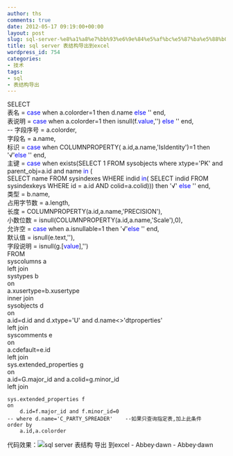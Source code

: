 ```yaml
---
author: ths
comments: true
date: 2012-05-17 09:19:00+00:00
layout: post
slug: sql-server-%e8%a1%a8%e7%bb%93%e6%9e%84%e5%af%bc%e5%87%ba%e5%88%b0excel
title: sql server 表结构导出到excel
wordpress_id: 754
categories:
- 技术
tags:
- sql
- 表结构导出
---
```


SELECT  
        表名       = <span style="color: #0000ff">case</span> when a.colorder=1 then d.name <span style="color: #0000ff">else</span> '' end,   
        表说明     = <span style="color: #0000ff">case</span> when a.colorder=1 then isnull(f.<span style="color: #0000ff">value</span>,'') <span style="color: #0000ff">else</span> '' end,   
        -- 字段序号   = a.colorder,   
        字段名     = a.name,   
        标识       = <span style="color: #0000ff">case</span> when COLUMNPROPERTY( a.id,a.name,'IsIdentity')=1 then '√'<span style="color: #0000ff">else</span> '' end,   
        主键       = <span style="color: #0000ff">case</span> when exists(SELECT 1 FROM sysobjects where xtype='PK' and parent_obj=a.id and name <span style="color: #0000ff">in</span> (   
                         SELECT name FROM sysindexes WHERE indid <span style="color: #0000ff">in</span>( SELECT indid FROM sysindexkeys WHERE id = a.id AND colid=a.colid))) then '√' <span style="color: #0000ff">else</span> '' end,   
        类型       = b.name,   
        占用字节数 = a.length,   
        长度       = COLUMNPROPERTY(a.id,a.name,'PRECISION'),   
        小数位数   = isnull(COLUMNPROPERTY(a.id,a.name,'Scale'),0),   
        允许空     = <span style="color: #0000ff">case</span> when a.isnullable=1 then '√'<span style="color: #0000ff">else</span> '' end,   
        默认值     = isnull(e.text,''),   
        字段说明   = isnull(g.[<span style="color: #0000ff">value</span>],'')   
    FROM  
        syscolumns a   
    left join  
        systypes b   
    on  
        a.xusertype=b.xusertype   
    inner join  
        sysobjects d   
    on  
        a.id=d.id  and d.xtype='U' and  d.name<>'dtproperties'   
    left join  
        syscomments e   
    on  
        a.cdefault=e.id   
    left join  
    sys.extended_properties   g   
    on  
        a.id=G.major_id and a.colid=g.minor_id   
    left join  
      
    sys.extended_properties f   
    on  
        d.id=f.major_id and f.minor_id=0   
    -- where d.name='C_PARTY_SPREADER'    --如果只查询指定表,加上此条件   
    order by  
        a.id,a.colorder  





代码效果：![sql server 表结构 导出 到excel - Abbey·dawn - Abbey·dawn](http://img693.ph.126.net/IU9DuqesdNuaCIxyah-QYg==/2811372067387320047.png)



